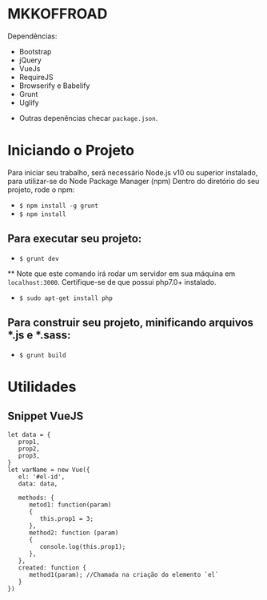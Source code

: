 # MKKOFFROAD
Dependências:
 - Bootstrap
 - jQuery
 - VueJs
 - RequireJS
 - Browserify e Babelify
 - Grunt
 - Uglify

 * Outras depenências checar `package.json`.

# Iniciando o Projeto

Para iniciar seu trabalho, será necessário Node.js v10 ou superior instalado, para utilizar-se do Node Package Manager (npm)
Dentro do diretório do seu projeto, rode o npm:

* `$ npm install -g grunt `
* `$ npm install `

## Para executar seu projeto:

* `$ grunt dev `

** Note que este comando irá rodar um servidor em sua máquina em `localhost:3000`. Certifique-se de que possui php7.0+ instalado.

* `$ sudo apt-get install php`

## Para construir seu projeto, minificando arquivos *.js e *.sass:

* `$ grunt build `



    

# Utilidades

## Snippet VueJS

```
let data = {
   prop1,
   prop2,
   prop3,
}
let varName = new Vue({
   el: '#el-id',
   data: data,
   
   methods: {
      metod1: function(param)
      {
         this.prop1 = 3;
      },
      method2: function (param)
      {
         console.log(this.prop1);
      },
   },
   created: function {
      method1(param); //Chamada na criação do elemento `el`
   }
})
```
